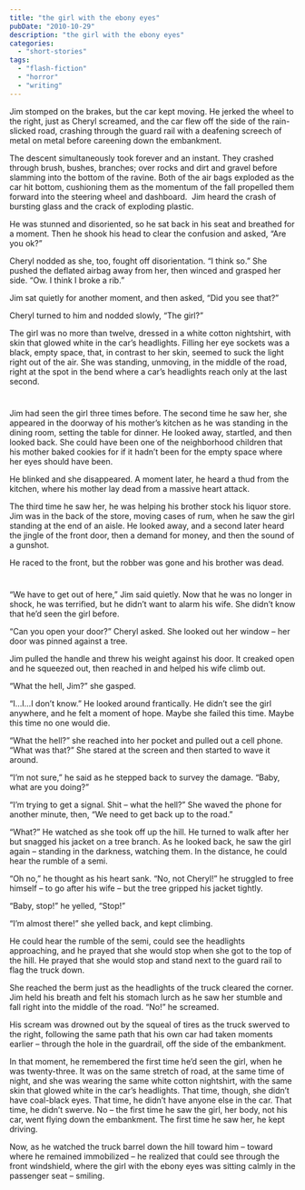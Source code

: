 ```yaml
---
title: "the girl with the ebony eyes"
pubDate: "2010-10-29"
description: "the girl with the ebony eyes"
categories:
  - "short-stories"
tags:
  - "flash-fiction"
  - "horror"
  - "writing"
---
```


Jim stomped on the brakes, but the car kept moving. He jerked the wheel to the right, just as Cheryl screamed, and the car flew off the side of the rain-slicked road, crashing through the guard rail with a deafening screech of metal on metal before careening down the embankment.

The descent simultaneously took forever and an instant. They crashed through brush, bushes, branches; over rocks and dirt and gravel before slamming into the bottom of the ravine. Both of the air bags exploded as the car hit bottom, cushioning them as the momentum of the fall propelled them forward into the steering wheel and dashboard.  Jim heard the crash of bursting glass and the crack of exploding plastic.

He was stunned and disoriented, so he sat back in his seat and breathed for a moment. Then he shook his head to clear the confusion and asked, “Are you ok?”

Cheryl nodded as she, too, fought off disorientation. “I think so.” She pushed the deflated airbag away from her, then winced and grasped her side. “Ow. I think I broke a rib.”

Jim sat quietly for another moment, and then asked, “Did you see that?”

Cheryl turned to him and nodded slowly, “The girl?”

The girl was no more than twelve, dressed in a white cotton nightshirt, with skin that glowed white in the car’s headlights. Filling her eye sockets was a black, empty space, that, in contrast to her skin, seemed to suck the light right out of the air. She was standing, unmoving, in the middle of the road, right at the spot in the bend where a car’s headlights reach only at the last second.

#

Jim had seen the girl three times before. The second time he saw her, she appeared in the doorway of his mother’s kitchen as he was standing in the dining room, setting the table for dinner. He looked away, startled, and then looked back. She could have been one of the neighborhood children that his mother baked cookies for if it hadn’t been for the empty space where her eyes should have been.

He blinked and she disappeared. A moment later, he heard a thud from the kitchen, where his mother lay dead from a massive heart attack.

The third time he saw her, he was helping his brother stock his liquor store. Jim was in the back of the store, moving cases of rum, when he saw the girl standing at the end of an aisle. He looked away, and a second later heard the jingle of the front door, then a demand for money, and then the sound of a gunshot.

He raced to the front, but the robber was gone and his brother was dead.

#

“We have to get out of here,” Jim said quietly. Now that he was no longer in shock, he was terrified, but he didn’t want to alarm his wife. She didn’t know that he’d seen the girl before.

“Can you open your door?” Cheryl asked. She looked out her window – her door was pinned against a tree.

Jim pulled the handle and threw his weight against his door. It creaked open and he squeezed out, then reached in and helped his wife climb out.

“What the hell, Jim?” she gasped.

“I…I…I don’t know.” He looked around frantically. He didn’t see the girl anywhere, and he felt a moment of hope. Maybe she failed this time. Maybe this time no one would die.

“What the hell?” she reached into her pocket and pulled out a cell phone. “What was that?” She stared at the screen and then started to wave it around.

“I’m not sure,” he said as he stepped back to survey the damage. “Baby, what are you doing?”

“I’m trying to get a signal. Shit – what the hell?” She waved the phone for another minute, then, “We need to get back up to the road.”

“What?” He watched as she took off up the hill. He turned to walk after her but snagged his jacket on a tree branch. As he looked back, he saw the girl again – standing in the darkness, watching them. In the distance, he could hear the rumble of a semi.

“Oh no,” he thought as his heart sank. “No, not Cheryl!” he struggled to free himself – to go after his wife – but the tree gripped his jacket tightly.

“Baby, stop!” he yelled, “Stop!”

“I’m almost there!” she yelled back, and kept climbing.

He could hear the rumble of the semi, could see the headlights approaching, and he prayed that she would stop when she got to the top of the hill. He prayed that she would stop and stand next to the guard rail to flag the truck down.

She reached the berm just as the headlights of the truck cleared the corner. Jim held his breath and felt his stomach lurch as he saw her stumble and fall right into the middle of the road. “No!” he screamed.

His scream was drowned out by the squeal of tires as the truck swerved to the right, following the same path that his own car had taken moments earlier – through the hole in the guardrail, off the side of the embankment.

In that moment, he remembered the first time he’d seen the girl, when he was twenty-three. It was on the same stretch of road, at the same time of night, and she was wearing the same white cotton nightshirt, with the same skin that glowed white in the car’s headlights. That time, though, she didn’t have coal-black eyes. That time, he didn’t have anyone else in the car. That time, he didn’t swerve. No – the first time he saw the girl, her body, not his car, went flying down the embankment. The first time he saw her, he kept driving.

Now, as he watched the truck barrel down the hill toward him – toward where he remained immobilized – he realized that could see through the front windshield, where the girl with the ebony eyes was sitting calmly in the passenger seat – smiling.
